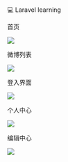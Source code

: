 
💻 Laravel learning

<p>首页</p>
<img src="https://raw.githubusercontent.com/EchoCN/LaravelMicroBlog/master/img/%255EV9~V)40Y%24A%403Z1%25MQ49E.png"></img>
<p>微博列表</p>
<img src="https://raw.githubusercontent.com/EchoCN/LaravelMicroBlog/master/img/)9E~)%7BB5YHWA3%25SW%25IO)AJ1.png"></img>
<p>登入界面</p>
<img src="https://raw.githubusercontent.com/EchoCN/LaravelMicroBlog/master/img/E6%24G4%5D%7BW1F~%5BP5%7DY9OB%258WG.png"></img>
<p>个人中心</p>
<img src="https://raw.githubusercontent.com/EchoCN/LaravelMicroBlog/master/img/LO62Z%7D%40(FI%40%7B%7B%7BM%24%5D8A5%5D%24U.png"></img>
<p>编辑中心</p>
<img src="https://raw.githubusercontent.com/EchoCN/LaravelMicroBlog/master/img/S6HZ5V0T697C%7B1R7M6~%246%404.png"></img>
